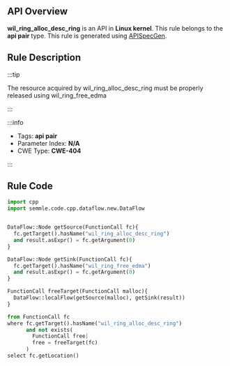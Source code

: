 ---
---


## API Overview
**wil_ring_alloc_desc_ring** is an API in **Linux kernel**. This rule belongs to the **api pair** type. This rule is generated using [APISpecGen](../../tools/APISpecGen).
## Rule Description

:::tip

The resource acquired by wil_ring_alloc_desc_ring must be properly released using wil_ring_free_edma

:::

:::info

- Tags: **api pair**
- Parameter Index: **N/A**
- CWE Type: **CWE-404**

:::

## Rule Code
```python
import cpp
import semmle.code.cpp.dataflow.new.DataFlow


DataFlow::Node getSource(FunctionCall fc){
  fc.getTarget().hasName("wil_ring_alloc_desc_ring")
  and result.asExpr() = fc.getArgument(0)
}

DataFlow::Node getSink(FunctionCall fc){
  fc.getTarget().hasName("wil_ring_free_edma")
  and result.asExpr() = fc.getArgument(0)
}

FunctionCall freeTarget(FunctionCall malloc){
  DataFlow::localFlow(getSource(malloc), getSink(result))
}

from FunctionCall fc
where fc.getTarget().hasName("wil_ring_alloc_desc_ring")
      and not exists(
        FunctionCall free| 
        free = freeTarget(fc)
      )
select fc.getLocation()

    
```